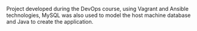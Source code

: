 Project developed during the DevOps course, using Vagrant and Ansible technologies, MySQL was also used to model the host machine database and Java to create the application.
